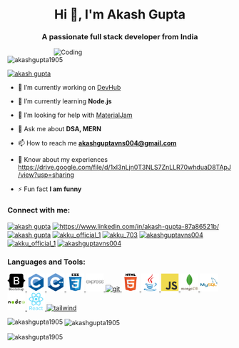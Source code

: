 <h1 align="center">Hi 👋, I'm Akash Gupta</h1>
<h3 align="center">A passionate full stack developer from India</h3>
<img align="right" alt="Coding" width="400" src="https://cdn.dribbble.com/users/1162077/screenshots/3848914/programmer.gif">

<p align="left"> <img src="https://komarev.com/ghpvc/?username=akashgupta1905&label=Profile%20views&color=0e75b6&style=flat" alt="akashgupta1905" /> </p>

<p align="left"> <a href="https://twitter.com/akash gupta" target="blank"><img src="https://img.shields.io/twitter/follow/akash gupta?logo=twitter&style=for-the-badge" alt="akash gupta" /></a> </p>

- 🔭 I’m currently working on [DevHub](https://dev-hub-fawn.vercel.app/posts)

- 🌱 I’m currently learning **Node.js**

- 🤝 I’m looking for help with [MaterialJam](http://materialjam187.epizy.com/?i=1)

- 💬 Ask me about **DSA, MERN**

- 📫 How to reach me **akashguptavns004@gmail.com**

- 📄 Know about my experiences https://drive.google.com/file/d/1xl3nLjn0T3NLS7ZnLLR70whduaD8TApJ/view?usp=sharing

- ⚡ Fun fact **I am funny**

<h3 align="left">Connect with me:</h3>
<p align="left">
<a href="https://twitter.com/akash gupta" target="blank"><img align="center" src="https://raw.githubusercontent.com/rahuldkjain/github-profile-readme-generator/master/src/images/icons/Social/twitter.svg" alt="akash gupta" height="30" width="40" /></a>
<a href="https://linkedin.com/in/https://www.linkedin.com/in/akash-gupta-87a86521b/" target="blank"><img align="center" src="https://raw.githubusercontent.com/rahuldkjain/github-profile-readme-generator/master/src/images/icons/Social/linked-in-alt.svg" alt="https://www.linkedin.com/in/akash-gupta-87a86521b/" height="30" width="40" /></a>
<a href="https://fb.com/akash gupta" target="blank"><img align="center" src="https://raw.githubusercontent.com/rahuldkjain/github-profile-readme-generator/master/src/images/icons/Social/facebook.svg" alt="akash gupta" height="30" width="40" /></a>
<a href="https://instagram.com/akku_official_1" target="blank"><img align="center" src="https://raw.githubusercontent.com/rahuldkjain/github-profile-readme-generator/master/src/images/icons/Social/instagram.svg" alt="akku_official_1" height="30" width="40" /></a>
<a href="https://www.codechef.com/users/akku_703" target="blank"><img align="center" src="https://cdn.jsdelivr.net/npm/simple-icons@3.1.0/icons/codechef.svg" alt="akku_703" height="30" width="40" /></a>
<a href="https://www.hackerrank.com/akashguptavns004" target="blank"><img align="center" src="https://raw.githubusercontent.com/rahuldkjain/github-profile-readme-generator/master/src/images/icons/Social/hackerrank.svg" alt="akashguptavns004" height="30" width="40" /></a>
<a href="https://www.leetcode.com/akku_official_1" target="blank"><img align="center" src="https://raw.githubusercontent.com/rahuldkjain/github-profile-readme-generator/master/src/images/icons/Social/leet-code.svg" alt="akku_official_1" height="30" width="40" /></a>
<a href="https://auth.geeksforgeeks.org/user/akashguptavns004" target="blank"><img align="center" src="https://raw.githubusercontent.com/rahuldkjain/github-profile-readme-generator/master/src/images/icons/Social/geeks-for-geeks.svg" alt="akashguptavns004" height="30" width="40" /></a>
</p>

<h3 align="left">Languages and Tools:</h3>
<p align="left"> <a href="https://getbootstrap.com" target="_blank" rel="noreferrer"> <img src="https://raw.githubusercontent.com/devicons/devicon/master/icons/bootstrap/bootstrap-plain-wordmark.svg" alt="bootstrap" width="40" height="40"/> </a> <a href="https://www.cprogramming.com/" target="_blank" rel="noreferrer"> <img src="https://raw.githubusercontent.com/devicons/devicon/master/icons/c/c-original.svg" alt="c" width="40" height="40"/> </a> <a href="https://www.w3schools.com/cpp/" target="_blank" rel="noreferrer"> <img src="https://raw.githubusercontent.com/devicons/devicon/master/icons/cplusplus/cplusplus-original.svg" alt="cplusplus" width="40" height="40"/> </a> <a href="https://www.w3schools.com/css/" target="_blank" rel="noreferrer"> <img src="https://raw.githubusercontent.com/devicons/devicon/master/icons/css3/css3-original-wordmark.svg" alt="css3" width="40" height="40"/> </a> <a href="https://expressjs.com" target="_blank" rel="noreferrer"> <img src="https://raw.githubusercontent.com/devicons/devicon/master/icons/express/express-original-wordmark.svg" alt="express" width="40" height="40"/> </a> <a href="https://git-scm.com/" target="_blank" rel="noreferrer"> <img src="https://www.vectorlogo.zone/logos/git-scm/git-scm-icon.svg" alt="git" width="40" height="40"/> </a> <a href="https://www.w3.org/html/" target="_blank" rel="noreferrer"> <img src="https://raw.githubusercontent.com/devicons/devicon/master/icons/html5/html5-original-wordmark.svg" alt="html5" width="40" height="40"/> </a> <a href="https://www.java.com" target="_blank" rel="noreferrer"> <img src="https://raw.githubusercontent.com/devicons/devicon/master/icons/java/java-original.svg" alt="java" width="40" height="40"/> </a> <a href="https://developer.mozilla.org/en-US/docs/Web/JavaScript" target="_blank" rel="noreferrer"> <img src="https://raw.githubusercontent.com/devicons/devicon/master/icons/javascript/javascript-original.svg" alt="javascript" width="40" height="40"/> </a> <a href="https://www.mongodb.com/" target="_blank" rel="noreferrer"> <img src="https://raw.githubusercontent.com/devicons/devicon/master/icons/mongodb/mongodb-original-wordmark.svg" alt="mongodb" width="40" height="40"/> </a> <a href="https://www.mysql.com/" target="_blank" rel="noreferrer"> <img src="https://raw.githubusercontent.com/devicons/devicon/master/icons/mysql/mysql-original-wordmark.svg" alt="mysql" width="40" height="40"/> </a> <a href="https://nodejs.org" target="_blank" rel="noreferrer"> <img src="https://raw.githubusercontent.com/devicons/devicon/master/icons/nodejs/nodejs-original-wordmark.svg" alt="nodejs" width="40" height="40"/> </a> <a href="https://reactjs.org/" target="_blank" rel="noreferrer"> <img src="https://raw.githubusercontent.com/devicons/devicon/master/icons/react/react-original-wordmark.svg" alt="react" width="40" height="40"/> </a> <a href="https://tailwindcss.com/" target="_blank" rel="noreferrer"> <img src="https://www.vectorlogo.zone/logos/tailwindcss/tailwindcss-icon.svg" alt="tailwind" width="40" height="40"/> </a> </p>

<p><img align="left" src="https://github-readme-stats.vercel.app/api/top-langs?username=akashgupta1905&show_icons=true&locale=en&layout=compact" alt="akashgupta1905" /></p>

<p>&nbsp;<img align="center" src="https://github-readme-stats.vercel.app/api?username=akashgupta1905&show_icons=true&locale=en" alt="akashgupta1905" /></p>

<p><img align="center" src="https://github-readme-streak-stats.herokuapp.com/?user=akashgupta1905&" alt="akashgupta1905" /></p>
